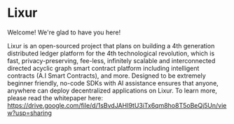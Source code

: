 # Lixur

Welcome! We're glad to have you here!

Lixur is an open-sourced project that plans on building a 4th generation distributed ledger platform for the 4th technological revolution, which is fast, privacy-preserving, fee-less, infinitely scalable and interconnected directed acyclic graph smart contract platform including intelligent contracts (A.I Smart Contracts), and more. Designed to be extremely beginner friendly, no-code SDKs with AI assistance ensures that anyone, anywhere can deploy decentralized applications on Lixur.
To learn more, please read the whitepaper here: https://drive.google.com/file/d/1sBvdJAHI9tU3iTx6qm8ho8T5oBeQj5Un/view?usp=sharing
